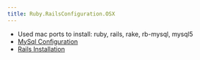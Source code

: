 ```yaml
---
title: Ruby.RailsConfiguration.OSX
---
```

* Used mac ports to install: ruby, rails, rake, rb-mysql, mysql5
* [MySql Configuration](http://railsfs.blogspot.com/2008/05/installing-and-statring-mysql-5-on-os-x.html)
* [Rails Installation](http://hivelogic.com/articles/2007/02/ruby-rails-mongrel-mysql-osx)
